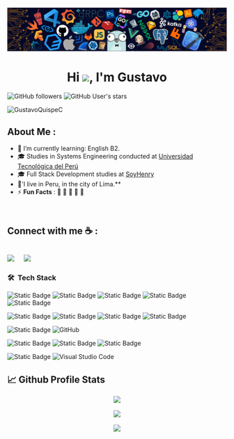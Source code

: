 ![Github Banner](https://github.com/Jaydeep-Yadav/Jaydeep-Yadav/blob/main/banner.png)

<h1 align="center">Hi <img src="https://media.giphy.com/media/hvRJCLFzcasrR4ia7z/giphy.gif" width="35">, I'm Gustavo </h1>

![GitHub followers](https://img.shields.io/github/followers/GustavoQuispeC?style=social&logoColor=%23204ECF)
![GitHub User's stars](https://img.shields.io/github/stars/GustavoQuispeC?logoColor=%23204ECF)
<p align="left"> <img src="https://komarev.com/ghpvc/?username=GustavoQuispeC" alt="GustavoQuispeC" /> </p>

## About Me :

- 🌱 I’m currently learning: English B2.
- 🎓 Studies in Systems Engineering conducted at [Universidad Tecnológica del Perú](https://www.utp.edu.pe)
- 🎓 Full Stack Development studies at [SoyHenry](http:/www.soyhenry.com/)
- 🏡'I live in Peru, in the city of Lima.**
- ⚡ **Fun Facts** : 🍕 🏉 🏏 🎥 🚞

<br>

## Connect with me ☕ :

<br>
<a target="_blank" href="https://www.linkedin.com/in/gustavoquispe"><img src="https://img.shields.io/badge/-LinkedIn-0077B5?style=for-the-badge&logo=Linkedin&logoColor=white"></img></a>
&emsp;
<a target="_blank" href="mailto:gusstavocta@gmail.com"
><img src="https://img.shields.io/badge/-Gmail-D14836?style=for-the-badge&logo=Gmail&logoColor=white"></img></a>
&emsp;




<br>

### 🛠 &nbsp;Tech Stack
![Static Badge](https://img.shields.io/badge/JavaScript-yellow?style=flat-square&logo=JavaScript&labelColor=black)
![Static Badge](https://img.shields.io/badge/C%23-%23512BD4?style=flat-square&logo=csharp&labelColor=black)
![Static Badge](https://img.shields.io/badge/React-%23008ECF?style=flat-square&logo=React&labelColor=black)
![Static Badge](https://img.shields.io/badge/Express-%23000000?style=flat-square&logo=express&labelColor=black)
![Static Badge](https://img.shields.io/badge/Next.js-%23000000?style=flat-square&logo=nextdotjs&labelColor=black)

![Static Badge](https://img.shields.io/badge/Tailwind%20CSS-%2306B6D4?style=flat-square&logo=tailwindcss&labelColor=black)
![Static Badge](https://img.shields.io/badge/Boostrap-%237952B3?style=flat-square&logo=Bootstrap&labelColor=black)
![Static Badge](https://img.shields.io/badge/HTML5-%23E34F26?style=flat-square&logo=html5&labelColor=black)
![Static Badge](https://img.shields.io/badge/CSS3-%231572B6?style=flat-square&logo=css3&labelColor=black)

![Static Badge](https://img.shields.io/badge/Git-%23F05032?style=flat-square&logo=git&labelColor=black)
![GitHub](https://img.shields.io/badge/-GitHub-05122A?style=flat&logo=github)&nbsp;

![Static Badge](https://img.shields.io/badge/Ms%20SQL%20Server-%23CC2927?style=flat-square&logo=microsoftsqlserver&labelColor=black)
![Static Badge](https://img.shields.io/badge/PostgreSQL-%234169E1?style=flat-square&logo=postgresql&labelColor=black)
![Static Badge](https://img.shields.io/badge/MongoDB-%2347A248?style=flat-square&logo=mongodb&labelColor=black)

![Static Badge](https://img.shields.io/badge/Visual%20Studio-%235C2D91?style=flat-square&logo=visualstudio&labelColor=black)
![Visual Studio Code](https://img.shields.io/badge/-Visual%20Studio%20Code-05122A?style=flat&logo=visual-studio-code&logoColor=007ACC)&nbsp;









## 📈 Github Profile Stats
<p align="center"><img src="https://github-readme-stats.vercel.app/api/top-langs/?username=GustavoQuispeC&layout=compact&hide=TSQL&theme=chartreuse-dark"></p>
<p align="center" ><img src="https://github-readme-stats.vercel.app/api?username=GustavoQuispeC&count_private=true&show_icons=true&&theme=chartreuse-dark&include_all_commits=true" width="400"></p> 
<p align="center" ><img src="https://github-readme-streak-stats.herokuapp.com?user=GustavoQuispeC&theme=chartreuse-dark"></p>



